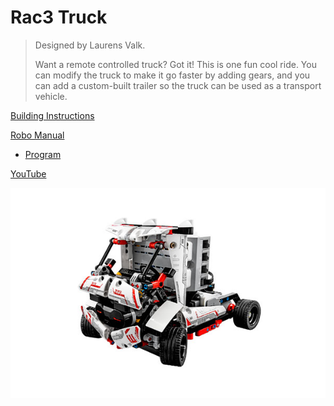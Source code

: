 # Rac3 Truck

> Designed by Laurens Valk.
>
> Want a remote controlled truck? Got it! This is one fun cool ride. You can modify the truck to make it go faster by adding gears, and you can add a custom-built trailer so the truck can be used as a transport vehicle.

[Building Instructions](https://www.lego.com/cdn/cs/set/assets/blt8d8677b8321b803e/RAC3_TRUCK.pdf)

[Robo Manual](https://robomanuals.com/product/rac3-truck)
- [Program](https://drive.google.com/file/d/1FaDnl3nShd-hhJEx_6ifOqo7hPQ-Sqs7/view)

[YouTube](https://www.youtube.com/watch?v=3Rtb21QFJeo)

![](Rac3-Truck.jpg)
